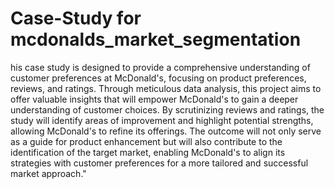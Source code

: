 # Case-Study for mcdonalds_market_segmentation

his case study is designed to provide a comprehensive understanding of customer preferences at McDonald's, focusing on product preferences, 
reviews, and ratings. Through meticulous data analysis, this project aims to offer valuable insights that will empower McDonald's to gain a 
deeper understanding of customer choices. By scrutinizing reviews and ratings, the study will identify areas of improvement and highlight 
potential strengths, allowing McDonald's to refine its offerings. The outcome will not only serve as a guide for product enhancement but will 
also contribute to the identification of the target market, enabling McDonald's to align its strategies with customer preferences for a more 
tailored and successful market approach."





